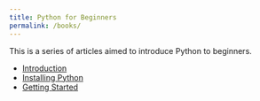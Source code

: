 ```yaml
---
title: Python for Beginners
permalink: /books/
---
```


This is a series of articles aimed to introduce Python to beginners.

* [Introduction](/books/python-for-beginners/introduction/)
* [Installing Python](/books/python-for-beginners/installing-python/)
* [Getting Started](/books/python-for-beginners/getting-started/)
